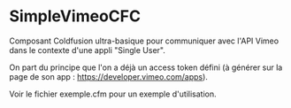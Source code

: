 # SimpleVimeoCFC
Composant Coldfusion ultra-basique pour communiquer avec l'API Vimeo dans le contexte d'une appli "Single User".

On part du principe que l'on a déjà un access token défini (à générer sur la page de son app : https://developer.vimeo.com/apps).

Voir le fichier exemple.cfm pour un exemple d'utilisation.
